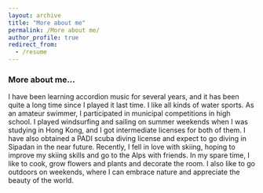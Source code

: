```yaml
---
layout: archive
title: "More about me"
permalink: /More about me/
author_profile: true
redirect_from:
  - /resume
---
```



### More about me...
I have been learning accordion music for several years, and it has been quite a long time since I played it last time. I like all kinds of water sports. As an amateur swimmer, I participated in municipal competitions in high school. I played windsurfing and sailing on summer weekends when I was studying in Hong Kong, and I got intermediate licenses for both of them. I have also obtained a PADI scuba diving license and expect to go diving in Sipadan in the near future. Recently, I fell in love with skiing, hoping to improve my skiing skills and go to the Alps with friends. In my spare time, I like to cook, grow flowers and plants and decorate the room. I also like to go outdoors on weekends, where I can embrace nature and appreciate the beauty of the world.

 
